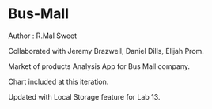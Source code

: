 # Bus-Mall
Author : R.Mal Sweet

Collaborated with Jeremy Brazwell, Daniel Dills, Elijah Prom.

Market of products Analysis App for Bus Mall company.

Chart included at this iteration. 

Updated with Local Storage feature for Lab 13. 